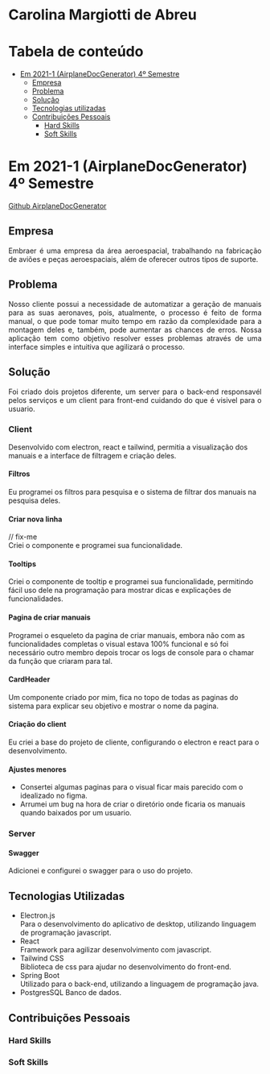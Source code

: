 # Carolina Margiotti de Abreu

# Tabela de conteúdo
   - [Em 2021-1 (AirplaneDocGenerator) 4º Semestre](#em-2021-1-airplanedocgenerator-4º-semestre)
        - [Empresa](#empresa)
        - [Problema](#problema)
        - [Solução](#solução)
        - [Tecnologias utilizadas](#tecnologias-utilizadas)
        - [Contribuições Pessoais](#contribuições-pessoais)
            - [Hard Skills](#hard-skills)
            - [Soft Skills](#soft-skills)

# Em 2021-1 (AirplaneDocGenerator) 4º Semestre
[Github AirplaneDocGenerator](https://github.com/CarolinaMargiotti/AirplaneDocGenerator)

## Empresa
<p align="justify">
Embraer é uma empresa da área aeroespacial, trabalhando na fabricação de aviões e peças aeroespaciais, além de oferecer outros tipos de suporte.
</p>

## Problema
<p align="justify">
Nosso cliente possui a necessidade de automatizar a geração de manuais para as suas aeronaves, pois, atualmente, o processo é feito de forma manual, o que pode tomar muito tempo em razão da complexidade para a montagem deles e, também, pode aumentar as chances de erros. Nossa aplicação tem como objetivo resolver esses problemas através de uma interface simples e intuitiva que agilizará o processo.
</p>

## Solução
<p align="justify">
   Foi criado dois projetos diferente, um server para o back-end responsavél pelos serviços e um client para front-end cuidando do que é visivel para o usuario.
</p>

### Client
Desenvolvido com electron, react e tailwind, permitia a visualização dos manuais e a interface de filtragem e criação deles.

#### Filtros
Eu programei os filtros para pesquisa e o sistema de filtrar dos manuais na pesquisa deles.

#### Criar nova linha
// fix-me \
Criei o componente e programei sua funcionalidade.

#### Tooltips
Criei o componente de tooltip e programei sua funcionalidade, permitindo fácil uso dele na programação para mostrar dicas e explicações de funcionalidades.

#### Pagina de criar manuais
Programei o esqueleto da pagina de criar manuais, embora não com as funcionalidades completas o visual estava 100% funcional e só foi necessário outro membro depois trocar os logs de console para o chamar da função que criaram para tal.

#### CardHeader
Um componente criado por mim, fica no topo de todas as paginas do sistema para explicar seu objetivo e mostrar o nome da pagina.

#### Criação do client
Eu criei a base do projeto de cliente, configurando o electron e react para o desenvolvimento.

#### Ajustes menores
- Consertei algumas paginas para o visual ficar mais parecido com o idealizado no figma.
- Arrumei um bug na hora de criar o diretório onde ficaria os manuais quando baixados por um usuario.

### Server

#### Swagger
Adicionei e configurei o swagger para o uso do projeto.

## Tecnologias Utilizadas
- Electron.js \
Para o desenvolvimento do aplicativo de desktop, utilizando linguagem de programação javascript.
- React \
Framework para agilizar desenvolvimento com javascript.
- Tailwind CSS \
Biblioteca de css para ajudar no desenvolvimento do front-end.
- Spring Boot \
Utilizado para o back-end, utilizando a linguagem de programação java.
- PostgresSQL
Banco de dados.

## Contribuições Pessoais

### Hard Skills

### Soft Skills
